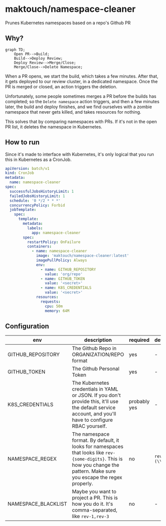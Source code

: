# maktouch/namespace-cleaner

Prunes Kubernetes namespaces based on a repo's Github PR 

## Why? 

```mermaid
graph TD;
    Open PR-->Build;
    Build-->Deploy Review;
    Deploy Review-->Merge/Close;
    Merge/Close-->Delete Namespace;
```

When a PR opens, we start the build, which takes a few minutes. After that, it gets deployed to our review cluster, in a dedicated namespace. Once the PR is merged or closed, an action triggers the deletion. 

Unfortunately, some people sometimes merges a PR before the builds has completed; so the `Delete namespace` action triggers, and then a few minutes later, the build and deploy finishes, and we find ourselves with a zombie namespace that never gets killed, and takes resources for nothing. 

This solves that by comparing namespaces with PRs. If it's not in the open PR list, it deletes the namespace in Kubernetes. 

## How to run

Since it's made to interface with Kubernetes, it's only logical that you run this in Kubernetes as a CronJob. 

```yaml
apiVersion: batch/v1
kind: CronJob
metadata:
  name: namespace-cleaner
spec:
  successfulJobsHistoryLimit: 1
  failedJobsHistoryLimit: 1
  schedule: '0 */2 * * *'
  concurrencyPolicy: Forbid 
  jobTemplate:
    spec:
      template:
        metadata:
          labels:
            app: namespace-cleaner
        spec:
          restartPolicy: OnFailure
          containers:
            - name: namespace-cleaner
              image: 'maktouch/namespace-cleaner:latest'
              imagePullPolicy: Always
              env:
                - name: GITHUB_REPOSITORY
                  value: 'org/repo'
                - name: GITHUB_TOKEN
                  value: '<secret>'
                - name: K8S_CREDENTIALS
                  value: '<secret>'
              resources:
                requests:
                  cpu: 50m
                  memory: 64M
```

## Configuration

| env | description | required | default |
| --- | ------------| ---------| --------|
| GITHUB_REPOSITORY | The Github Repo in ORGANIZATION/REPO format | yes | -
| GITHUB_TOKEN | The Github Personal Token | yes | -
| K8S_CREDENTIALS | The Kubernetes credentials in YAML or JSON. If you don't provide this, it'll use the default service account, and you'll have to configure RBAC yourself. | probably yes | -
NAMESPACE_REGEX | The namespace format. By default, it looks for namespaces that looks like `rev-{some-digits}`. This is how you change the pattern. Make sure you escape the regex properly. | no | `rev-(\\d+)`
NAMESPACE_BLACKLIST | Maybe you want to project a PR. This is how you do it. It's comma-separated, like `rev-1,rev-3` | no | -
